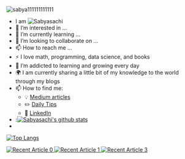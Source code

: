 ![sabya111111111111](https://media4.giphy.com/media/pj30mdklB3FaaoFoOv/200w.gif?cid=82a1493blsd9fid75q7sj6kflvq8g29n0200z5ly0wd2mpve&rid=200w.gif&ct=g) 
- I am 
![Sabyasachi](https://user-images.githubusercontent.com/81578139/122335489-fdf9a480-cf58-11eb-9ac2-608e241ac09f.gif)
- 👀 I’m interested in ...
- 🌱 I’m currently learning ...
- 💞️ I’m looking to collaborate on ...
- 📫 How to reach me ...
- :zap: I love math, programming, data science, and books
- 🌱 I’m addicted to learning and growing every day
- :earth_africa: I am currently sharing a little bit of my knowledge to the world through my blogs
- 📫 How to find me: 
  - :bulb: [Medium articles](https://medium.com/#########)
  - :pencil2: [Daily Tips](https://mathdatasimplified.com/)
  - :office: [LinkedIn](https://www.linkedin.com/in/###########/)
- :[![Sabyasachi's github stats](https://github-readme-stats.vercel.app/api?username=sabyaweb&count_private=true&show_icons=true&theme=radical&hide_rank=false)](https://github.com/anuraghazra/github-readme-stats)
-
[![Top Langs](https://github-readme-stats.vercel.app/api/top-langs/?username=sabyaweb)](https://github.com/anuraghazra/github-readme-stats)

<a target="_blank" href="https://github-readme-medium-recent-article.vercel.app/medium/@khuyentran1476/0"><img src="https://github-readme-medium-recent-article.vercel.app/medium/@khuyentran1476/0" alt="Recent Article 0">
<a target="_blank" href="https://github-readme-medium-recent-article.vercel.app/medium/@khuyentran1476/1"><img src="https://github-readme-medium-recent-article.vercel.app/medium/@khuyentran1476/1" alt="Recent Article 1">
  <a target="_blank" href="https://github-readme-medium-recent-article.vercel.app/medium/@khuyentran1476/1"><img src="https://github-readme-medium-recent-article.vercel.app/medium/@khuyentran1476/1" alt="Recent Article 3">
